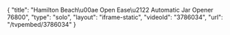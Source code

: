 {
    "title": "Hamilton Beach\u00ae Open Ease\u2122 Automatic Jar Opener 76800",
    "type": "solo",
    "layout": "iframe-static",
    "videoId": "3786034",
    "url": "\/tvpembed\/3786034"
}